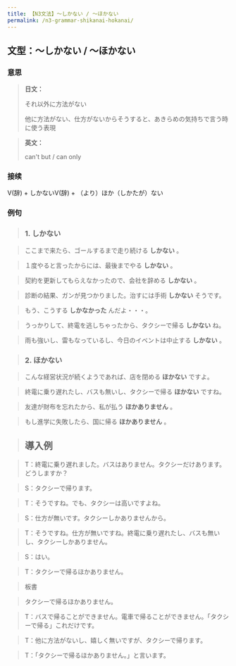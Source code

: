 ```yaml
---
title: 【N3文法】〜しかない / 〜ほかない
permalink: /n3-grammar-shikanai-hokanai/
---
```


## 文型：〜しかない / 〜ほかない

### 意思

> **日文：**
> 
> それ以外に方法がない
> 
> 他に方法がない、仕方がないからそうすると、あきらめの気持ちで言う時に使う表現


> **英文：**
> 
> can't but / can only


### 接续

V(辞) + しかないV(辞) + （より）ほか（しかたが）ない

### 例句

> ### 1\. しかない

> ここまで来たら、ゴールするまで走り続ける **しかない** 。

> １度やると言ったからには、最後までやる **しかない** 。

> 契約を更新してもらえなかったので、会社を辞める **しかない** 。

> 診断の結果、ガンが見つかりました。治すには手術 **しかない** そうです。

> もう、こうする **しかなかった** んだよ・・・。

> うっかりして、終電を逃しちゃったから、タクシーで帰る **しかない** ね。

> 雨も強いし、雷もなっているし、今日のイベントは中止する **しかない** 。

> ### 2\. ほかない

> こんな経営状況が続くようであれば、店を閉める **ほかない** ですよ。

> 終電に乗り遅れたし、バスも無いし、タクシーで帰る **ほかない** ですね。

> 友達が財布を忘れたから、私が払う **ほかありません** 。

> もし進学に失敗したら、国に帰る **ほかありません** 。

> ## 導入例

> T：終電に乗り遅れました。バスはありません。タクシーだけあります。どうしますか？

> S：タクシーで帰ります。

> T：そうですね。でも、タクシーは高いですよね。

> S：仕方が無いです。タクシーしかありませんから。

> T：そうですね。仕方が無いですね。終電に乗り遅れたし、バスも無いし、タクシーしかありません。

> S：はい。

> T：タクシーで帰るほかありません。

> 板書

> タクシーで帰るほかありません。

> T：バスで帰ることができません。電車で帰ることができません。「タクシーで帰る」これだけです。

> T：他に方法がないし、嬉しく無いですが、タクシーで帰ります。

> T：「タクシーで帰るほかありません。」と言います。

